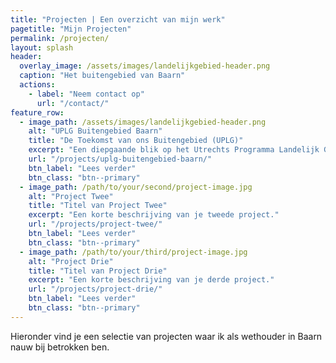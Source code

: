 ```yaml
---
title: "Projecten | Een overzicht van mijn werk"
pagetitle: "Mijn Projecten"
permalink: /projecten/
layout: splash
header:
  overlay_image: /assets/images/landelijkgebied-header.png
  caption: "Het buitengebied van Baarn"
  actions:
    - label: "Neem contact op"
      url: "/contact/"
feature_row:
  - image_path: /assets/images/landelijkgebied-header.png
    alt: "UPLG Buitengebied Baarn"
    title: "De Toekomst van ons Buitengebied (UPLG)"
    excerpt: "Een diepgaande blik op het Utrechts Programma Landelijk Gebied en de impact hiervan op Baarn."
    url: "/projects/uplg-buitengebied-baarn/"
    btn_label: "Lees verder"
    btn_class: "btn--primary"
  - image_path: /path/to/your/second/project-image.jpg
    alt: "Project Twee"
    title: "Titel van Project Twee"
    excerpt: "Een korte beschrijving van je tweede project."
    url: "/projects/project-twee/"
    btn_label: "Lees verder"
    btn_class: "btn--primary"
  - image_path: /path/to/your/third/project-image.jpg
    alt: "Project Drie"
    title: "Titel van Project Drie"
    excerpt: "Een korte beschrijving van je derde project."
    url: "/projects/project-drie/"
    btn_label: "Lees verder"
    btn_class: "btn--primary"
---
```


Hieronder vind je een selectie van projecten waar ik als wethouder in Baarn nauw bij betrokken ben.
